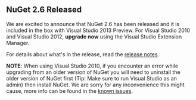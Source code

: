 ﻿## NuGet 2.6 Released
We are excited to announce that NuGet 2.6 has been released and it is included
in the box with Visual Studio 2013 Preview.  For Visual Studio 2010 and Visual
Studio 2012, **upgrade now** using the Visual Studio Extension Manager.

For details about what's in the release,
read the [release notes](http://docs.nuget.org/docs/release-notes/nuget-2.6).

**NOTE**: When using Visual Studio 2010, if you encounter an error while upgrading
from an older version of NuGet you will need to uninstall the older version of NuGet first 
(Tip: Make sure to run Visual Studio as an admin) then install NuGet. We are sorry for any
inconvenience this might cause, more info can be found in the 
[known issues](http://docs.nuget.org/docs/reference/known-issues#Upgrading_to_latest_NuGet_from_an_older_version_causes_a_signature_verification_error.).
